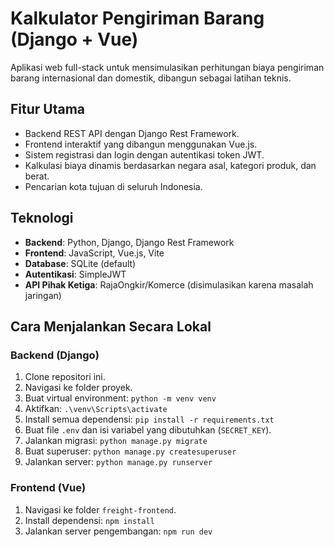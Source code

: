 # Kalkulator Pengiriman Barang (Django + Vue)

Aplikasi web full-stack untuk mensimulasikan perhitungan biaya pengiriman barang internasional dan domestik, dibangun sebagai latihan teknis.

## Fitur Utama

-   Backend REST API dengan Django Rest Framework.
-   Frontend interaktif yang dibangun menggunakan Vue.js.
-   Sistem registrasi dan login dengan autentikasi token JWT.
-   Kalkulasi biaya dinamis berdasarkan negara asal, kategori produk, dan berat.
-   Pencarian kota tujuan di seluruh Indonesia.

## Teknologi

-   **Backend**: Python, Django, Django Rest Framework
-   **Frontend**: JavaScript, Vue.js, Vite
-   **Database**: SQLite (default)
-   **Autentikasi**: SimpleJWT
-   **API Pihak Ketiga**: RajaOngkir/Komerce (disimulasikan karena masalah jaringan)

## Cara Menjalankan Secara Lokal

### Backend (Django)

1.  Clone repositori ini.
2.  Navigasi ke folder proyek.
3.  Buat virtual environment: `python -m venv venv`
4.  Aktifkan: `.\venv\Scripts\activate`
5.  Install semua dependensi: `pip install -r requirements.txt`
6.  Buat file `.env` dan isi variabel yang dibutuhkan (`SECRET_KEY`).
7.  Jalankan migrasi: `python manage.py migrate`
8.  Buat superuser: `python manage.py createsuperuser`
9.  Jalankan server: `python manage.py runserver`

### Frontend (Vue)

1.  Navigasi ke folder `freight-frontend`.
2.  Install dependensi: `npm install`
3.  Jalankan server pengembangan: `npm run dev`
